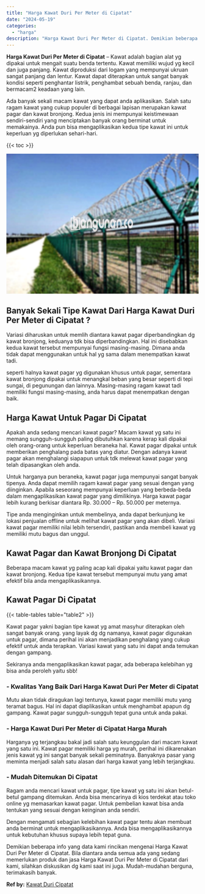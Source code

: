 ```yaml
---
title: "Harga Kawat Duri Per Meter di Cipatat"
date: "2024-05-19"
categories: 
  - "harga"
description: "Harga Kawat Duri Per Meter di Cipatat. Demikian beberapa info yang data kami rincikan mengenai Harga Kawat Duri Per Meter di Cipatat. Bila diantara anda semu..."
---
```


**Harga Kawat Duri Per Meter di Cipatat** – Kawat adalah bagian alat yg dipakai untuk mengait suatu benda tertentu. Kawat memiliki wujud yg kecil dan juga panjang. Kawat diproduksi dari logam yang mempunyai ukruan sangat panjang dan lentur. Kawat dapat diterapkan untuk sangat banyak kondisi seperti penghantar listrik, penghambat sebuah benda, ranjau, dan bermacam2 keadaan yang lain.

Ada banyak sekali macam kawat yang dapat anda aplikasikan. Salah satu ragam kawat yang cukup populer di berbagai lapisan merupakan kawat pagar dan kawat bronjong. Kedua jenis ini mempunyai keistimewaan sendiri-sendiri yang menciptakan banyak orang berminat untuk memakainya. Anda pun bisa mengaplikasikan kedua tipe kawat ini untuk keperluan yg diperlukan sehari-hari.

{{< toc >}}

![Harga Kawat Duri Per Meter di Cipatat](/images/jual-kawat-murah47.png)

## Banyak Sekali Tipe Kawat Dari Harga Kawat Duri Per Meter di Cipatat ?

Variasi diharuskan untuk memlih diantara kawat pagar diperbandingkan dg kawat bronjong, keduanya tdk bisa diperbandingkan. Hal ini disebabkan kedua kawat tersebut mempunyai fungsi masing-masing. Dimana anda tidak dapat menggunakan untuk hal yg sama dalam menempatkan kawat tadi.

seperti halnya kawat pagar yg digunakan khusus untuk pagar, sementara kawat bronjong dipakai untuk menangkal beban yang besar seperti di tepi sungai, di pegunungan dan lainnya. Masing-masing ragam kawat tadi memiliki fungsi masing-masing, anda harus dapat menempatkan dengan baik.

## Harga Kawat Untuk Pagar Di Cipatat

Apakah anda sedang mencari kawat pagar? Macam kawat yg satu ini memang sungguh-sungguh paling dibutuhkan karena kerap kali dipakai oleh orang-orang untuk keperluan beraneka hal. Kawat pagar dipakai untuk memberikan penghalang pada batas yang diatur. Dengan adanya kawat pagar akan menghalangi siapapun untuk tdk melewat kawat pagar yang telah dipasangkan oleh anda.

Untuk harganya pun beraneka, kawat pagar juga mempunyai sangat banyak tipenya. Anda dapat memilih ragam kawat pagar yang sesuai dengan yang diinginkan. Apabila seseorang mempunyai keperluan yang berbeda-beda dalam mengaplikasikan kawat pagar yang dimilikinya. Harga kawat pagar lebih kurang berkisar diantara Rp. 30.000 – Rp. 50.000 per meternya.

Tipe anda menginginkan untuk membelinya, anda dapat berkunjung ke lokasi penjualan offline untuk melihat kawat pagar yang akan dibeli. Variasi kawat pagar memiliki nilai lebih tersendiri, pastikan anda membeli kawat yg memiliki mutu bagus dan unggul.

## Kawat Pagar dan Kawat Bronjong Di Cipatat

Beberapa macam kawat yg paling acap kali dipakai yaitu kawat pagar dan kawat bronjong. Kedua tipe kawat tersebut mempunyai mutu yang amat efektif bila anda mengaplikasikannya.

## Kawat Pagar Di Cipatat

{{< table-tables table="table2" >}}

Kawat pagar yakni bagian tipe kawat yg amat masyhur diterapkan oleh sangat banyak orang. yang layak dg dg namanya, kawat pagar digunakan untuk pagar, dimana perihal ini akan menjadikan penghalang yang cukup efektif untuk anda terapkan. Variasi kawat yang satu ini dapat anda temukan dengan gampang.

Sekiranya anda mengaplikasikan kawat pagar, ada beberapa kelebihan yg bisa anda peroleh yaitu sbb!

### \- Kwalitas Yang Baik Dari Harga Kawat Duri Per Meter di Cipatat

Mutu akan tidak diragukan lagi tentunya, kawat pagar memiliki mutu yang teramat bagus. Hal ini dapat diaplikasikan untuk menghambat apapun dg gampang. Kawat pagar sungguh-sungguh tepat guna untuk anda pakai.

### \- Harga Kawat Duri Per Meter di Cipatat Harga Murah

Harganya yg terjangkau bakal jadi salah satu keunggulan dari macam kawat yang satu ini. Kawat pagar memiliki harga yg murah, perihal ini dikarenakan jenis kawat yg ini sangat banyak sekali peminatnya. Banyaknya pasar yang meminta menjadi salah satu alasan dari harga kawat yang lebih terjangkau.

### \- Mudah Ditemukan Di Cipatat

Ragam anda mencari kawat untuk pagar, tipe kawat yg satu ini akan betul-betul gampang ditemukan. Anda bisa mencarinya di kios terdekat atau toko online yg memasarkan kawat pagar. Untuk pembelian kawat bisa anda tentukan yang sesuai dengan keinginan anda sendiri.

Dengan mengamati sebagian kelebihan kawat pagar tentu akan membuat anda berminat untuk mengaplikasikannya. Anda bisa mengaplikasikannya untuk kebutuhan khusus supaya lebih tepat guna.

Demikian beberapa info yang data kami rincikan mengenai Harga Kawat Duri Per Meter di Cipatat. Bila diantara anda semua ada yang sedang memerlukan produk dan jasa Harga Kawat Duri Per Meter di Cipatat dari kami, silahkan diskusikan dg kami saat ini juga. Mudah-mudahan berguna, terimakasih banyak.

**Ref by:** [Kawat Duri Cipatat](https://id.wikipedia.org/wiki/Kawat)
